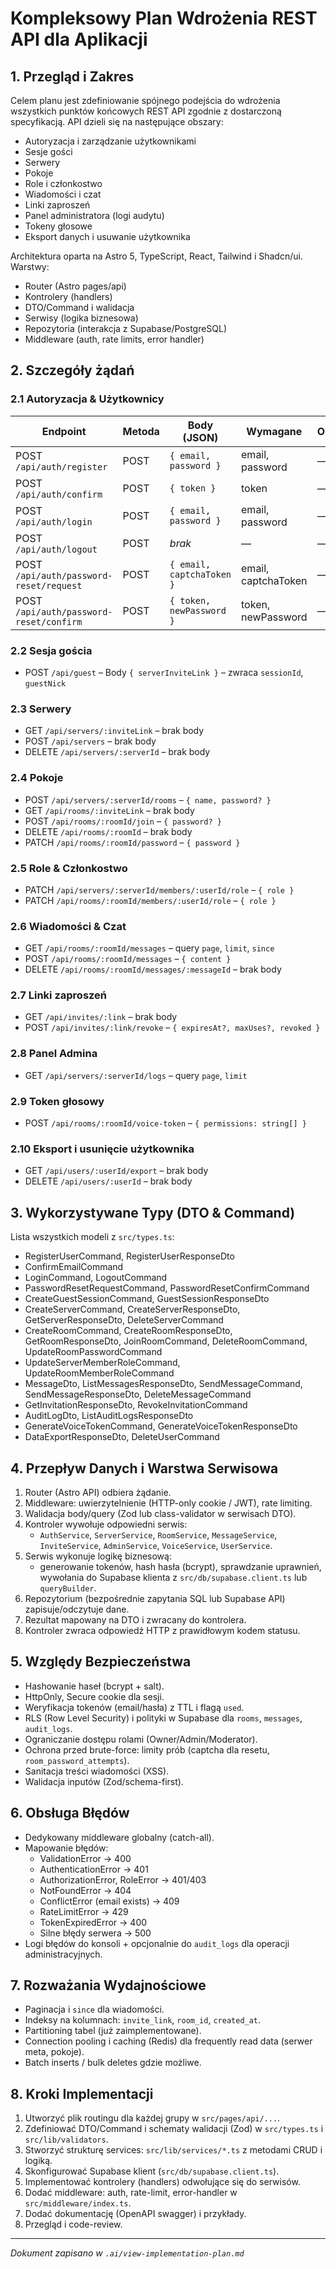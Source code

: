 # Kompleksowy Plan Wdrożenia REST API dla Aplikacji

## 1. Przegląd i Zakres

Celem planu jest zdefiniowanie spójnego podejścia do wdrożenia wszystkich punktów końcowych REST API zgodnie z dostarczoną specyfikacją. API dzieli się na następujące obszary:

- Autoryzacja i zarządzanie użytkownikami
- Sesje gości
- Serwery
- Pokoje
- Role i członkostwo
- Wiadomości i czat
- Linki zaproszeń
- Panel administratora (logi audytu)
- Tokeny głosowe
- Eksport danych i usuwanie użytkownika

Architektura oparta na Astro 5, TypeScript, React, Tailwind i Shadcn/ui. Warstwy:

- Router (Astro pages/api)
- Kontrolery (handlers)
- DTO/Command i walidacja
- Serwisy (logika biznesowa)
- Repozytoria (interakcja z Supabase/PostgreSQL)
- Middleware (auth, rate limits, error handler)

## 2. Szczegóły żądań

### 2.1 Autoryzacja & Użytkownicy

| Endpoint                                | Metoda | Body (JSON)               | Wymagane            | Opcjonalne |
| --------------------------------------- | ------ | ------------------------- | ------------------- | ---------- |
| POST `/api/auth/register`               | POST   | `{ email, password }`     | email, password     | —          |
| POST `/api/auth/confirm`                | POST   | `{ token }`               | token               | —          |
| POST `/api/auth/login`                  | POST   | `{ email, password }`     | email, password     | —          |
| POST `/api/auth/logout`                 | POST   | _brak_                    | —                   | —          |
| POST `/api/auth/password-reset/request` | POST   | `{ email, captchaToken }` | email, captchaToken | —          |
| POST `/api/auth/password-reset/confirm` | POST   | `{ token, newPassword }`  | token, newPassword  | —          |

### 2.2 Sesja gościa

- POST `/api/guest` – Body `{ serverInviteLink }` – zwraca `sessionId`, `guestNick`

### 2.3 Serwery

- GET `/api/servers/:inviteLink` – brak body
- POST `/api/servers` – brak body
- DELETE `/api/servers/:serverId` – brak body

### 2.4 Pokoje

- POST `/api/servers/:serverId/rooms` – `{ name, password? }`
- GET `/api/rooms/:inviteLink` – brak body
- POST `/api/rooms/:roomId/join` – `{ password? }`
- DELETE `/api/rooms/:roomId` – brak body
- PATCH `/api/rooms/:roomId/password` – `{ password }`

### 2.5 Role & Członkostwo

- PATCH `/api/servers/:serverId/members/:userId/role` – `{ role }`
- PATCH `/api/rooms/:roomId/members/:userId/role` – `{ role }`

### 2.6 Wiadomości & Czat

- GET `/api/rooms/:roomId/messages` – query `page`, `limit`, `since`
- POST `/api/rooms/:roomId/messages` – `{ content }`
- DELETE `/api/rooms/:roomId/messages/:messageId` – brak body

### 2.7 Linki zaproszeń

- GET `/api/invites/:link` – brak body
- POST `/api/invites/:link/revoke` – `{ expiresAt?, maxUses?, revoked }`

### 2.8 Panel Admina

- GET `/api/servers/:serverId/logs` – query `page`, `limit`

### 2.9 Token głosowy

- POST `/api/rooms/:roomId/voice-token` – `{ permissions: string[] }`

### 2.10 Eksport i usunięcie użytkownika

- GET `/api/users/:userId/export` – brak body
- DELETE `/api/users/:userId` – brak body

## 3. Wykorzystywane Typy (DTO & Command)

Lista wszystkich modeli z `src/types.ts`:

- RegisterUserCommand, RegisterUserResponseDto
- ConfirmEmailCommand
- LoginCommand, LogoutCommand
- PasswordResetRequestCommand, PasswordResetConfirmCommand
- CreateGuestSessionCommand, GuestSessionResponseDto
- CreateServerCommand, CreateServerResponseDto, GetServerResponseDto, DeleteServerCommand
- CreateRoomCommand, CreateRoomResponseDto, GetRoomResponseDto, JoinRoomCommand, DeleteRoomCommand, UpdateRoomPasswordCommand
- UpdateServerMemberRoleCommand, UpdateRoomMemberRoleCommand
- MessageDto, ListMessagesResponseDto, SendMessageCommand, SendMessageResponseDto, DeleteMessageCommand
- GetInvitationResponseDto, RevokeInvitationCommand
- AuditLogDto, ListAuditLogsResponseDto
- GenerateVoiceTokenCommand, GenerateVoiceTokenResponseDto
- DataExportResponseDto, DeleteUserCommand

## 4. Przepływ Danych i Warstwa Serwisowa

1. Router (Astro API) odbiera żądanie.
2. Middleware: uwierzytelnienie (HTTP-only cookie / JWT), rate limiting.
3. Walidacja body/query (Zod lub class-validator w serwisach DTO).
4. Kontroler wywołuje odpowiedni serwis:
   - `AuthService`, `ServerService`, `RoomService`, `MessageService`, `InviteService`, `AdminService`, `VoiceService`, `UserService`.
5. Serwis wykonuje logikę biznesową:
   - generowanie tokenów, hash hasła (bcrypt), sprawdzanie uprawnień, wywołania do Supabase klienta z `src/db/supabase.client.ts` lub `queryBuilder`.
6. Repozytorium (bezpośrednie zapytania SQL lub Supabase API) zapisuje/odczytuje dane.
7. Rezultat mapowany na DTO i zwracany do kontrolera.
8. Kontroler zwraca odpowiedź HTTP z prawidłowym kodem statusu.

## 5. Względy Bezpieczeństwa

- Hashowanie haseł (bcrypt + salt).
- HttpOnly, Secure cookie dla sesji.
- Weryfikacja tokenów (email/hasła) z TTL i flagą `used`.
- RLS (Row Level Security) i polityki w Supabase dla `rooms`, `messages`, `audit_logs`.
- Ograniczanie dostępu rolami (Owner/Admin/Moderator).
- Ochrona przed brute-force: limity prób (captcha dla resetu, `room_password_attempts`).
- Sanitacja treści wiadomości (XSS).
- Walidacja inputów (Zod/schema-first).

## 6. Obsługa Błędów

- Dedykowany middleware globalny (catch-all).
- Mapowanie błędów:
  - ValidationError → 400
  - AuthenticationError → 401
  - AuthorizationError, RoleError → 401/403
  - NotFoundError → 404
  - ConflictError (email exists) → 409
  - RateLimitError → 429
  - TokenExpiredError → 400
  - Silne błędy serwera → 500
- Logi błędów do konsoli + opcjonalnie do `audit_logs` dla operacji administracyjnych.

## 7. Rozważania Wydajnościowe

- Paginacja i `since` dla wiadomości.
- Indeksy na kolumnach: `invite_link`, `room_id`, `created_at`.
- Partitioning tabel (już zaimplementowane).
- Connection pooling i caching (Redis) dla frequently read data (serwer meta, pokoje).
- Batch inserts / bulk deletes gdzie możliwe.

## 8. Kroki Implementacji

1. Utworzyć plik routingu dla każdej grupy w `src/pages/api/...`.
2. Zdefiniować DTO/Command i schematy walidacji (Zod) w `src/types.ts` i `src/lib/validators`.
3. Stworzyć strukturę services: `src/lib/services/*.ts` z metodami CRUD i logiką.
4. Skonfigurować Supabase klient (`src/db/supabase.client.ts`).
5. Implementować kontrolery (handlers) odwołujące się do serwisów.
6. Dodać middleware: auth, rate-limit, error-handler w `src/middleware/index.ts`.
7. Dodać dokumentację (OpenAPI swagger) i przykłady.
8. Przegląd i code-review.

---

_Dokument zapisano w `.ai/view-implementation-plan.md`_

